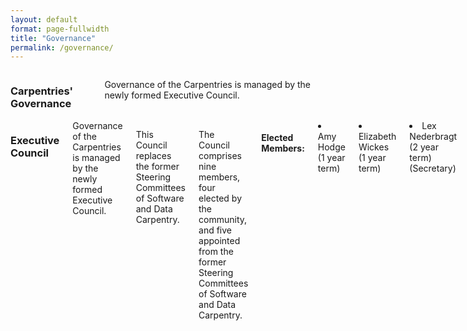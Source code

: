```yaml
---
layout: default
format: page-fullwidth
title: "Governance"
permalink: /governance/
---
```


<div class="row">
  <div class="small-2 large-4 columns"><h3>Carpentries' Governance</h3>
  
  Governance of the Carpentries is managed by the newly formed Executive Council.
  
  </div>
 <div class="small-2 large-4 columns"><h3>Executive Council</h3>
 Governance of the Carpentries is managed by the newly formed Executive Council.

This Council replaces the former Steering Committees of Software and Data Carpentry. 

The Council comprises nine members, four elected by the community, and five appointed from the former Steering Committees 
of Software and Data Carpentry.

<h4> Elected Members: </h4>

<li> Amy Hodge (1 year term)
<li> Elizabeth Wickes (1 year term)
<li> Lex Nederbragt (2 year term) (Secretary)
<li> Raniere Silva (2 year term)

<h4> Appointed Members</h4>
  <ul>
<li>Ethan White 
<li> Karen Cranston  (Chair)
<li> Kate Hertweck 
<li>Mateusz Kuzak 
<li>Sue McClatchy (Treasurer)
  </ul>
  </div>

</div>
